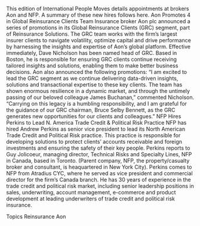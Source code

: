 This edition of International People Moves details appointments at brokers Aon and NFP.
A summary of these new hires follows here.
Aon Promotes 4 in Global Reinsurance Clients Team
Insurance broker Aon plc announced a series of promotions in its Global Reinsurance Clients (GRC) segment, part of Reinsurance Solutions. The GRC team works with the firm’s largest insurer clients to navigate volatility, optimize capital and drive performance by harnessing the insights and expertise of Aon’s global platform.
Effective immediately, Dave Nicholson has been named head of GRC. Based in Boston, he is responsible for ensuring GRC clients continue receiving tailored insights and solutions, enabling them to make better business decisions.
Aon also announced the following promotions:
“I am excited to lead the GRC segment as we continue delivering data-driven insights, solutions and transactional expertise to these key clients. The team has shown enormous resilience in a dynamic market, and through the untimely passing of our beloved colleague James Buchanan,” commented Nicholson. “Carrying on this legacy is a humbling responsibility, and I am grateful for the guidance of our GRC chairman, Bruce Selby Bennett, as the GRC generates new opportunities for our clients and colleagues.”
NFP Hires Perkins to Lead N. America Trade Credit & Political Risk Practice
NFP has hired Andrew Perkins as senior vice president to lead its North American Trade Credit and Political Risk practice. This practice is responsible for developing solutions to protect clients’ accounts receivable and foreign investments and ensuring the safety of their key people.
Perkins reports to Guy Jolicoeur, managing director, Technical Risks and Specialty Lines, NFP in Canada, based in Toronto. (Parent company, NFP, the property/casualty broker and consultant, is heaquartered in New York City).
Perkins comes to NFP from Atradius CYC, where he served as vice president and commercial director for the firm’s Canada branch. He has 30 years of experience in the trade credit and political risk market, including senior leadership positions in sales, underwriting, account management, e-commerce and product development at leading underwriters of trade credit and political risk insurance.

Topics
Reinsurance
Aon
